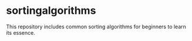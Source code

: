 # sortingalgorithms

This repository includes common sorting algorithms for beginners to learn its essence.
